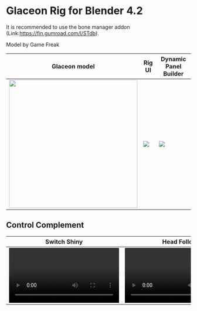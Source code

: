# Glaceon Rig for Blender 4.2

It is recommended to use the bone manager addon (Link:https://fin.gumroad.com/l/STdb).

Model by Game Freak

| Glaceon model | Rig UI | Dynamic Panel Builder |
|-------------|--------|-----------------------|
|<img src="https://github.com/user-attachments/assets/54f466df-6790-4af5-ae89-2fafc82837a3" width="350"/>|<img src="https://github.com/user-attachments/assets/13e88163-50f1-41c5-ae57-92581eda453c">|<img src="https://github.com/user-attachments/assets/5946164f-ba07-4e50-84d0-e791193a4c08"> |

## Control Complement

| Switch Shiny | Head Follow | Eyelids Control |
|--------------|-------------|-----------------|
| <video src="https://github.com/user-attachments/assets/4312d320-4b94-4e09-a16f-5a11a571cd56"> | <video src="https://github.com/user-attachments/assets/0b8afe62-a23b-478b-ad2f-6e5b2463f231">| <video src="https://github.com/user-attachments/assets/202840b8-7931-43dc-abb4-370bda660d5d"> |

